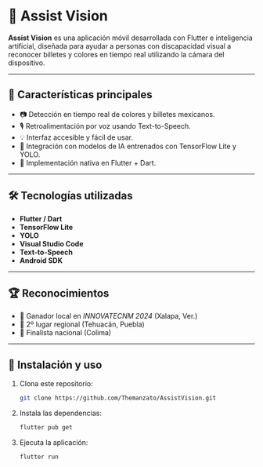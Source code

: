 # 🧠 Assist Vision

**Assist Vision** es una aplicación móvil desarrollada con Flutter e inteligencia artificial, diseñada para ayudar a personas con discapacidad visual a reconocer billetes y colores en tiempo real utilizando la cámara del dispositivo.

---

## 🚀 Características principales

- 📷 Detección en tiempo real de colores y billetes mexicanos.
- 🎙️ Retroalimentación por voz usando Text-to-Speech.
- 💡 Interfaz accesible y fácil de usar.
- 🤖 Integración con modelos de IA entrenados con TensorFlow Lite y YOLO.
- 🔧 Implementación nativa en Flutter + Dart.

---

## 🛠 Tecnologías utilizadas

- **Flutter / Dart**
- **TensorFlow Lite**
- **YOLO**
- **Visual Studio Code**
- **Text-to-Speech**
- **Android SDK**

---

## 🏆 Reconocimientos

- 🥇 Ganador local en *INNOVATECNM 2024* (Xalapa, Ver.)
- 🥈 2º lugar regional (Tehuacán, Puebla)
- 🏅 Finalista nacional (Colima)

---

## 📱 Instalación y uso

1. Clona este repositorio:
   ```bash
   git clone https://github.com/Themanzato/AssistVision.git
   ```

2. Instala las dependencias:
   ```bash
   flutter pub get
   ```

3. Ejecuta la aplicación:
   ```bash
   flutter run
   ```

